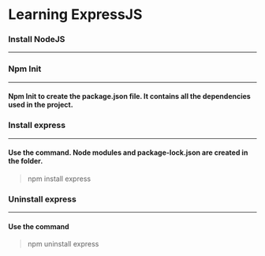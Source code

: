 # Learning ExpressJS
### Install NodeJS
***
### Npm Init
***
#### **Npm Init** to create the package.json file. It contains all the dependencies used in the project.


### Install express
***
#### Use the command. Node modules and package-lock.json are created in the folder.
> npm install express


### Uninstall express
***
#### Use the command
> npm uninstall express